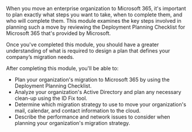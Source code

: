 When you move an enterprise organization to Microsoft 365, it's important to plan exactly what steps you want to take, when to complete them, and who will complete them. This module examines the key steps involved in planning such a move by reviewing the Deployment Planning Checklist for Microsoft 365 that's provided by Microsoft.

Once you've completed this module, you should have a greater understanding of what is required to design a plan that defines your company’s migration needs.

After completing this module, you'll be able to:

 -  Plan your organization's migration to Microsoft 365 by using the Deployment Planning Checklist.
 -  Analyze your organization's Active Directory and plan any necessary clean-up using the ID Fix tool.
 -  Determine which migration strategy to use to move your organization's mail, calendar, and contact information to the cloud.
 -  Describe the performance and network issues to consider when planning your organization's migration strategy.
